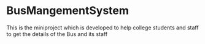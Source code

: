 # BusMangementSystem
This is the miniproject which is developed to help college students and staff to get the details of the Bus and its staff
